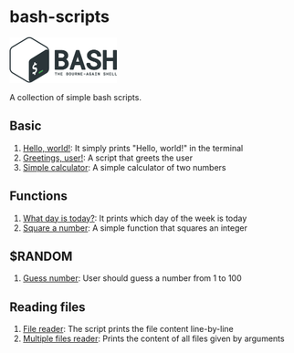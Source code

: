 # bash-scripts
<img src="images/icon.png" width="188" height="80" />

A collection of simple bash scripts.

## Basic
1. [Hello, world!](scripts/hello-world.sh): It simply prints "Hello, world!" in the terminal
2. [Greetings, user!](scripts/hello-user.sh): A script that greets the user
3. [Simple calculator](scripts/simplecalculator.sh): A simple calculator of two numbers

## Functions
1. [What day is today?](scripts/what-day-today.sh): It prints which day of the week is today
2. [Square a number](scripts/squarenumber.sh): A simple function that squares an integer

## $RANDOM
1. [Guess number](scripts/guess-number-game.sh): User should guess a number from 1 to 100

## Reading files
1. [File reader](scripts/read-line-by-line.sh): The script prints the file content line-by-line
2. [Multiple files reader](scripts/read-files.sh): Prints the content of all files given by arguments